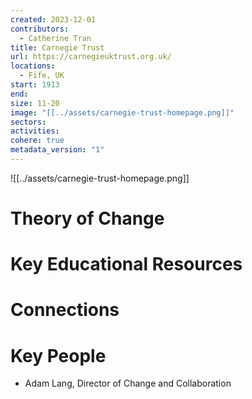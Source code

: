 ```yaml
---
created: 2023-12-01
contributors:
  - Catherine Tran
title: Carnegie Trust
url: https://carnegieuktrust.org.uk/
locations:
  - Fife, UK
start: 1913
end: 
size: 11-20
image: "[[../assets/carnegie-trust-homepage.png]]"
sectors: 
activities: 
cohere: true
metadata_version: "1"
---
```

![[../assets/carnegie-trust-homepage.png]]

# Theory of Change


# Key Educational Resources


# Connections


# Key People

- Adam Lang, Director of Change and Collaboration

